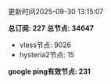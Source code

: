 更新时间2025-09-30 13:15:07

**总订阅: 227**
**总节点: 34647**
- vless节点: 9026
- hysteria2节点: 15

**google ping有效节点: 231**
